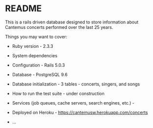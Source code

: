 # README

This is a rails driven database designed to store information about Cantemus concerts performed over the last 25 years.

Things you may want to cover:

* Ruby version - 2.3.3

* System dependencies

* Configuration - Rails 5.0.3

* Database - PostgreSQL 9.6

* Database initialization - 3 tables - concerts, singers, and songs 

* How to run the test suite - under construction 

* Services (job queues, cache servers, search engines, etc.) -

* Deployed on Heroku - https://cantemusw.herokuapp.com/concerts

* ...
